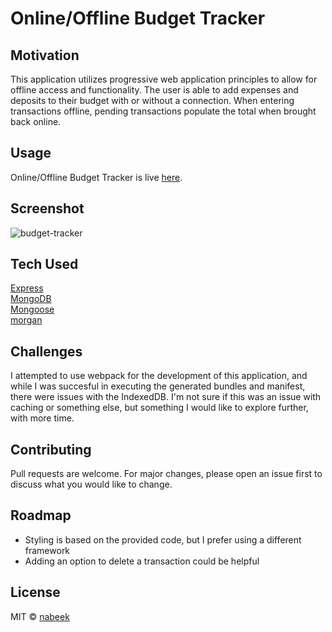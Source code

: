 # Online/Offline Budget Tracker

## Motivation

This application utilizes progressive web application principles to allow for offline access and functionality. The user is able to add expenses and deposits to their budget with or without a connection. When entering transactions offline, pending transactions populate the total when brought back online.

## Usage

Online/Offline Budget Tracker is live [here](#).

## Screenshot

![budget-tracker](https://user-images.githubusercontent.com/4752937/86948433-5a7a0000-c10a-11ea-9f31-53f4a587d28d.gif)

## Tech Used

[Express](https://expressjs.com/)\
[MongoDB](https://www.mongodb.com/)\
[Mongoose](https://mongoosejs.com/docs/)\
[morgan](https://www.npmjs.com/package/morgan)

## Challenges

I attempted to use webpack for the development of this application, and while I was succesful in executing the generated bundles and manifest, there were issues with the IndexedDB. I'm not sure if this was an issue with caching or something else, but something I would like to explore further, with more time. 

## Contributing

Pull requests are welcome. For major changes, please open an issue first to discuss what you would like to change.

## Roadmap

- Styling is based on the provided code, but I prefer using a different framework
- Adding an option to delete a transaction could be helpful

## License

MIT © [nabeek](https://github.com/nabeek)